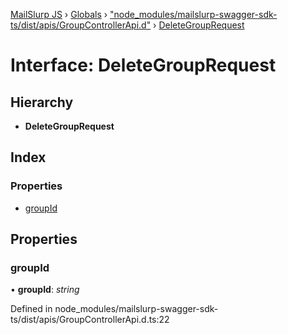 [MailSlurp JS](../README.md) › [Globals](../globals.md) › ["node_modules/mailslurp-swagger-sdk-ts/dist/apis/GroupControllerApi.d"](../modules/_node_modules_mailslurp_swagger_sdk_ts_dist_apis_groupcontrollerapi_d_.md) › [DeleteGroupRequest](_node_modules_mailslurp_swagger_sdk_ts_dist_apis_groupcontrollerapi_d_.deletegrouprequest.md)

# Interface: DeleteGroupRequest

## Hierarchy

* **DeleteGroupRequest**

## Index

### Properties

* [groupId](_node_modules_mailslurp_swagger_sdk_ts_dist_apis_groupcontrollerapi_d_.deletegrouprequest.md#groupid)

## Properties

###  groupId

• **groupId**: *string*

Defined in node_modules/mailslurp-swagger-sdk-ts/dist/apis/GroupControllerApi.d.ts:22
